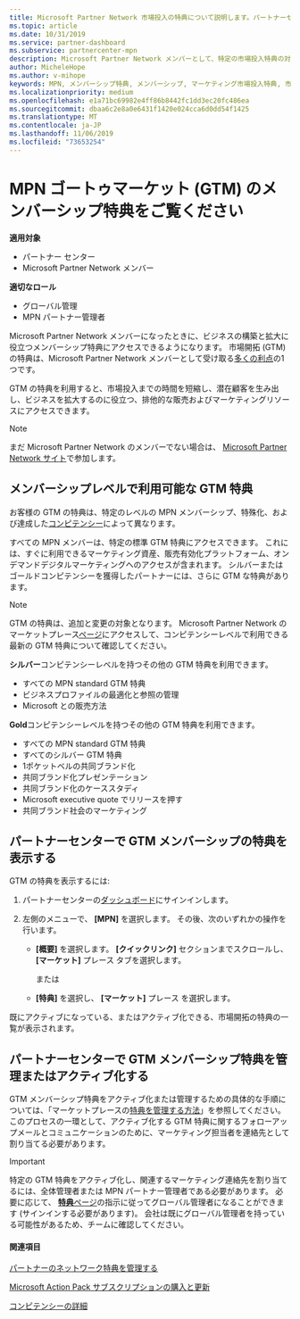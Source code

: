 ```yaml
---
title: Microsoft Partner Network 市場投入の特典について説明します。パートナーセンター
ms.topic: article
ms.date: 10/31/2019
ms.service: partner-dashboard
ms.subservice: partnercenter-mpn
description: Microsoft Partner Network メンバーとして、特定の市場投入特典の対象となる場合があります。 パートナーセンターで利用可能な、市場投入のさまざまなレベルの特典と、それらをアクティブ化して管理する方法について説明します。
author: MicheleHope
ms.author: v-mihope
keywords: MPN, メンバーシップ特典, メンバーシップ, マーケティング市場投入特典, 市場投入, マーケットへの移行, GTM, ゴールドメンバーシップ, シルバーメンバーシップ
ms.localizationpriority: medium
ms.openlocfilehash: e1a71bc69982e4ff86b8442fc1dd3ec20fc486ea
ms.sourcegitcommit: dbaa6c2e8a0e6431f1420e024cca6d0dd54f1425
ms.translationtype: MT
ms.contentlocale: ja-JP
ms.lasthandoff: 11/06/2019
ms.locfileid: "73653254"
---
```

# <a name="explore-your-mpn-go-to-market-gtm-membership-benefits"></a>MPN ゴートゥマーケット (GTM) のメンバーシップ特典をご覧ください

**適用対象**

- パートナー センター
- Microsoft Partner Network メンバー

**適切なロール**

- グローバル管理
- MPN パートナー管理者

Microsoft Partner Network メンバーになったときに、ビジネスの構築と拡大に役立つメンバーシップ特典にアクセスできるようになります。 市場開拓 (GTM) の特典は、Microsoft Partner Network メンバーとして受け取る[多くの利点](https://partner.microsoft.com/manage-your-partner-network-benefits)の1つです。 

GTM の特典を利用すると、市場投入までの時間を短縮し、潜在顧客を生み出し、ビジネスを拡大するのに役立つ、排他的な販売およびマーケティングリソースにアクセスできます。

>[!NOTE]
>まだ Microsoft Partner Network のメンバーでない場合は、 [Microsoft Partner Network サイト](https://partner.microsoft.com/membership)で参加します。


## <a name="gtm-benefits-available-by-membership-level"></a>メンバーシップレベルで利用可能な GTM 特典

お客様の GTM の特典は、特定のレベルの MPN メンバーシップ、特殊化、および達成した[コンピテンシー](learn-about-competencies.md)によって異なります。

すべての MPN メンバーは、特定の標準 GTM 特典にアクセスできます。 これには、すぐに利用できるマーケティング資産、販売有効化プラットフォーム、オンデマンドデジタルマーケティングへのアクセスが含まれます。 シルバーまたはゴールドコンピテンシーを獲得したパートナーには、さらに GTM な特典があります。

>[!NOTE]
>GTM の特典は、追加と変更の対象となります。 Microsoft Partner Network のマーケットプレース[ページ](https://partner.microsoft.com/membership/go-to-market)にアクセスして、コンピテンシーレベルで利用できる最新の GTM 特典について確認してください。

**シルバー**コンピテンシーレベルを持つその他の GTM 特典を利用できます。

- すべての MPN standard GTM 特典
- ビジネスプロファイルの最適化と参照の管理
- Microsoft との販売方法

**Gold**コンピテンシーレベルを持つその他の GTM 特典を利用できます。

- すべての MPN standard GTM 特典
- すべてのシルバー GTM 特典
- 1ポケットベルの共同ブランド化
- 共同ブランド化プレゼンテーション
- 共同ブランド化のケーススタディ
- Microsoft executive quote でリリースを押す
- 共同ブランド社会のマーケティング

## <a name="view-gtm-membership-benefits-in-the-partner-center"></a>パートナーセンターで GTM メンバーシップの特典を表示する

GTM の特典を表示するには:

1. パートナーセンターの[ダッシュボード]( https://docs.microsoft.com/partner-center/)にサインインします。

2. 左側のメニューで、 **[MPN]** を選択します。 その後、次のいずれかの操作を行います。

    - **[概要]** を選択します。 **[クイックリンク]** セクションまでスクロールし、 **[マーケット]** プレース タブを選択します。

      または

    - **[特典]** を選択し、 **[マーケット]** プレース を選択します。

既にアクティブになっている、またはアクティブ化できる、市場開拓の特典の一覧が表示されます。

## <a name="manage-or-activate-gtm-membership-benefits-in-the-partner-center"></a>パートナーセンターで GTM メンバーシップ特典を管理またはアクティブ化する

GTM メンバーシップ特典をアクティブ化または管理するための具体的な手順については、「マーケットプレースの[特典を管理する方法](manage-your-partner-network-benefits.md#manage-go-to-market-benefits)」を参照してください。 このプロセスの一環として、アクティブ化する GTM 特典に関するフォローアップメールとコミュニケーションのために、マーケティング担当者を連絡先として割り当てる必要があります。

>[!IMPORTANT]
>特定の GTM 特典をアクティブ化し、関連するマーケティング連絡先を割り当てるには、全体管理者または MPN パートナー管理者である必要があります。 必要に応じて、 [**特典**ページ](https://partnercenter.microsoft.com/pcv/partnership/benefits)の指示に従ってグローバル管理者になることができます (サインインする必要があります)。 会社は既にグローバル管理者を持っている可能性があるため、チームに確認してください。

#### <a name="see-also"></a>関連項目

[パートナーのネットワーク特典を管理する](manage-your-partner-network-benefits.md)

[Microsoft Action Pack サブスクリプションの購入と更新](mpn-get-action-pack.md)

[コンピテンシーの詳細](learn-about-competencies.md)